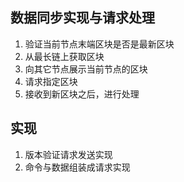 ## 数据同步实现与请求处理
1. 验证当前节点末端区块是否是最新区块
2. 从最长链上获取区块
3. 向其它节点展示当前节点的区块
4. 请求指定区块
5. 接收到新区块之后，进行处理

## 实现
1. 版本验证请求发送实现
2. 命令与数据组装成请求实现